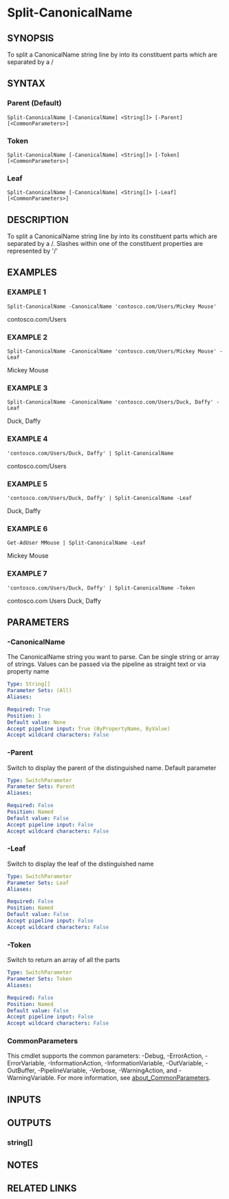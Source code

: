 ﻿---
external help file: PoshFunctions-help.xml
Module Name: poshfunctions
online version:
schema: 2.0.0
---

# Split-CanonicalName

## SYNOPSIS
To split a CanonicalName string line by into its constituent parts which are separated by a /

## SYNTAX

### Parent (Default)
```
Split-CanonicalName [-CanonicalName] <String[]> [-Parent] [<CommonParameters>]
```

### Token
```
Split-CanonicalName [-CanonicalName] <String[]> [-Token] [<CommonParameters>]
```

### Leaf
```
Split-CanonicalName [-CanonicalName] <String[]> [-Leaf] [<CommonParameters>]
```

## DESCRIPTION
To split a CanonicalName string line by into its constituent parts which are separated by a /.
Slashes within
one of the constituent properties are represented by '\/'

## EXAMPLES

### EXAMPLE 1
```
Split-CanonicalName -CanonicalName 'contosco.com/Users/Mickey Mouse'
```

contosco.com/Users

### EXAMPLE 2
```
Split-CanonicalName -CanonicalName 'contosco.com/Users/Mickey Mouse' -Leaf
```

Mickey Mouse

### EXAMPLE 3
```
Split-CanonicalName -CanonicalName 'contosco.com/Users/Duck, Daffy' -Leaf
```

Duck, Daffy

### EXAMPLE 4
```
'contosco.com/Users/Duck, Daffy' | Split-CanonicalName
```

contosco.com/Users

### EXAMPLE 5
```
'contosco.com/Users/Duck, Daffy' | Split-CanonicalName -Leaf
```

Duck, Daffy

### EXAMPLE 6
```
Get-AdUser MMouse | Split-CanonicalName -Leaf
```

Mickey Mouse

### EXAMPLE 7
```
'contosco.com/Users/Duck, Daffy' | Split-CanonicalName -Token
```

contosco.com
Users
Duck, Daffy

## PARAMETERS

### -CanonicalName
The CanonicalName string you want to parse.
Can be single string or array of strings.
Values can be passed
via the pipeline as straight text or via property name

```yaml
Type: String[]
Parameter Sets: (All)
Aliases:

Required: True
Position: 1
Default value: None
Accept pipeline input: True (ByPropertyName, ByValue)
Accept wildcard characters: False
```

### -Parent
Switch to display the parent of the distinguished name.
Default parameter

```yaml
Type: SwitchParameter
Parameter Sets: Parent
Aliases:

Required: False
Position: Named
Default value: False
Accept pipeline input: False
Accept wildcard characters: False
```

### -Leaf
Switch to display the leaf of the distinguished name

```yaml
Type: SwitchParameter
Parameter Sets: Leaf
Aliases:

Required: False
Position: Named
Default value: False
Accept pipeline input: False
Accept wildcard characters: False
```

### -Token
Switch to return an array of all the parts

```yaml
Type: SwitchParameter
Parameter Sets: Token
Aliases:

Required: False
Position: Named
Default value: False
Accept pipeline input: False
Accept wildcard characters: False
```

### CommonParameters
This cmdlet supports the common parameters: -Debug, -ErrorAction, -ErrorVariable, -InformationAction, -InformationVariable, -OutVariable, -OutBuffer, -PipelineVariable, -Verbose, -WarningAction, and -WarningVariable. For more information, see [about_CommonParameters](http://go.microsoft.com/fwlink/?LinkID=113216).

## INPUTS

## OUTPUTS

### string[]
## NOTES

## RELATED LINKS
